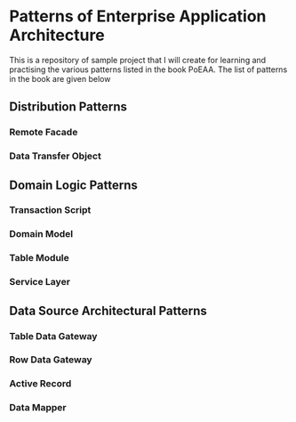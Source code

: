 # Patterns of Enterprise Application Architecture 
This is a repository of sample project that I will create for learning and practising the various patterns listed in the book PoEAA. The list of patterns in the book are given below

## Distribution Patterns
### Remote Facade
### Data Transfer Object

## Domain Logic Patterns
### Transaction Script
### Domain Model
### Table Module
### Service Layer

## Data Source Architectural Patterns
### Table Data Gateway
### Row Data Gateway
### Active Record
### Data Mapper
